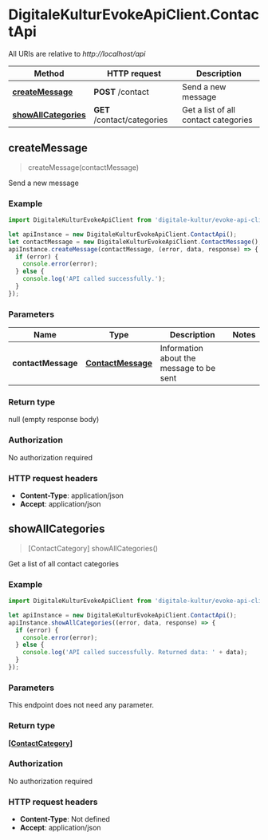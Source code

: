 # DigitaleKulturEvokeApiClient.ContactApi

All URIs are relative to *http://localhost/api*

Method | HTTP request | Description
------------- | ------------- | -------------
[**createMessage**](ContactApi.md#createMessage) | **POST** /contact | Send a new message
[**showAllCategories**](ContactApi.md#showAllCategories) | **GET** /contact/categories | Get a list of all contact categories



## createMessage

> createMessage(contactMessage)

Send a new message

### Example

```javascript
import DigitaleKulturEvokeApiClient from 'digitale-kultur/evoke-api-client';

let apiInstance = new DigitaleKulturEvokeApiClient.ContactApi();
let contactMessage = new DigitaleKulturEvokeApiClient.ContactMessage(); // ContactMessage | Information about the message to be sent
apiInstance.createMessage(contactMessage, (error, data, response) => {
  if (error) {
    console.error(error);
  } else {
    console.log('API called successfully.');
  }
});
```

### Parameters


Name | Type | Description  | Notes
------------- | ------------- | ------------- | -------------
 **contactMessage** | [**ContactMessage**](ContactMessage.md)| Information about the message to be sent | 

### Return type

null (empty response body)

### Authorization

No authorization required

### HTTP request headers

- **Content-Type**: application/json
- **Accept**: application/json


## showAllCategories

> [ContactCategory] showAllCategories()

Get a list of all contact categories

### Example

```javascript
import DigitaleKulturEvokeApiClient from 'digitale-kultur/evoke-api-client';

let apiInstance = new DigitaleKulturEvokeApiClient.ContactApi();
apiInstance.showAllCategories((error, data, response) => {
  if (error) {
    console.error(error);
  } else {
    console.log('API called successfully. Returned data: ' + data);
  }
});
```

### Parameters

This endpoint does not need any parameter.

### Return type

[**[ContactCategory]**](ContactCategory.md)

### Authorization

No authorization required

### HTTP request headers

- **Content-Type**: Not defined
- **Accept**: application/json

